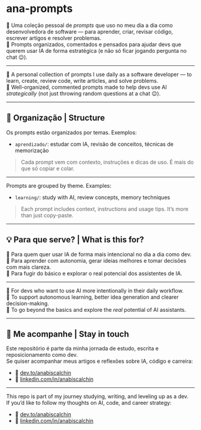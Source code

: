 # ana-prompts

🎯 Uma coleção pessoal de *prompts* que uso no meu dia a dia como desenvolvedora de software — para aprender, criar, revisar código, escrever artigos e resolver problemas.  
🧠 Prompts organizados, comentados e pensados para ajudar devs que querem usar IA de forma estratégica (e não só ficar jogando pergunta no chat 😉).

---

🎯 A personal collection of prompts I use daily as a software developer — to learn, create, review code, write articles, and solve problems.  
🧠 Well-organized, commented prompts made to help devs use AI *strategically* (not just throwing random questions at a chat 😉).

---

## 📂 Organização | Structure

Os prompts estão organizados por temas. Exemplos:

- `aprendizado/`: estudar com IA, revisão de conceitos, técnicas de memorização


> Cada prompt vem com contexto, instruções e dicas de uso. É mais do que só copiar e colar.

---

Prompts are grouped by theme. Examples:

- `learning/`: study with AI, review concepts, memory techniques



> Each prompt includes context, instructions and usage tips. It’s more than just copy-paste.

---

## 💡 Para que serve? | What is this for?

📌 Para quem quer usar IA de forma mais intencional no dia a dia como dev.  
📌 Para aprender com autonomia, gerar ideias melhores e tomar decisões com mais clareza.  
📌 Para fugir do básico e explorar o real potencial dos assistentes de IA.

---

📌 For devs who want to use AI more intentionally in their daily workflow.  
📌 To support autonomous learning, better idea generation and clearer decision-making.  
📌 To go beyond the basics and explore the *real* potential of AI assistants.

---

## 📢 Me acompanhe | Stay in touch

Este repositório é parte da minha jornada de estudo, escrita e reposicionamento como dev.  
Se quiser acompanhar meus artigos e reflexões sobre IA, código e carreira:

- 💬 [dev.to/anabiscalchin](https://dev.to/anabiscalchin)
- 🧵 [linkedin.com/in/anabiscalchin](https://linkedin.com/in/anabiscalchin)

---

This repo is part of my journey studying, writing, and leveling up as a dev.  
If you’d like to follow my thoughts on AI, code, and career strategy:

- 💬 [dev.to/anabiscalchin](https://dev.to/anabiscalchin)  
- 🧵 [linkedin.com/in/anabiscalchin](https://linkedin.com/in/)
